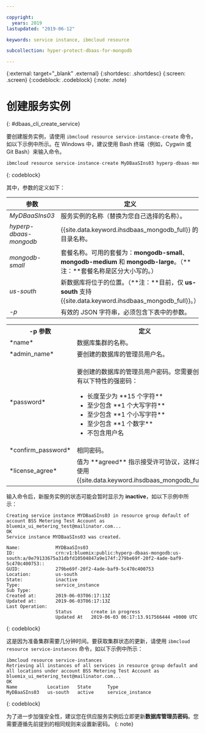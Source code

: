 ```yaml
---

copyright:
  years: 2019
lastupdated: "2019-06-12"

keywords: service instance, ibmcloud resource

subcollection: hyper-protect-dbaas-for-mongodb

---
```


{:external: target="_blank" .external}
{:shortdesc: .shortdesc}
{:screen: .screen}
{:codeblock: .codeblock}
{:note: .note}


# 创建服务实例
{: #dbaas_cli_create_service}

要创建服务实例，请使用 `ibmcloud resource service-instance-create` 命令，如以下示例中所示。在 Windows 中，建议使用 Bash 终端（例如，Cygwin 或 Git Bash）来输入命令。

```javascript
ibmcloud resource service-instance-create MyDBaaSIns03 hyperp-dbaas-mongodb mongodb-small us-south -p '{"name":"DBaaSTestCLICluster03", "admin_name":"admin","password":"passWORD4User19", "confirm_password":"passWORD4User19", "license_agree":["agreed"]}'
```
{: codeblock}

其中，参数的定义如下：

|参数|定义|
| ---------------- |  -------------------------------------------------------------- |
|*MyDBaaSIns03*|服务实例的名称（替换为您自己选择的名称）。|
| *hyperp-dbaas-mongodb* |{{site.data.keyword.ihsdbaas_mongodb_full}} 的目录名称。|
| *mongodb-small*  |套餐名称。可用的套餐为：**mongodb-small**、**mongodb-medium** 和 **mongodb-large**。（**注：**套餐名称是区分大小写的。）|
|*us-south*|新数据库将位于的位置。（**注：**目前，仅 **us-south** 支持 {{site.data.keyword.ihsdbaas_mongodb_full}}。）|
|*-p*|有效的 JSON 字符串，必须包含下表中的参数。|

<table>
  <tr>
    <th>-p 参数</th>
    <th>定义</th>
  </tr>
  <tr>
    <td>*name*</td>
    <td>数据库集群的名称。</td>
  </tr>
  <tr>
    <td>*admin_name*</td>
    <td>要创建的数据库的管理员用户名。</td>
  </tr>
  <tr>
    <td>*password*</td>
    <td>
      <p>要创建的数据库的管理员用户密码。您需要创建具有以下特性的强密码：<ul>
          <li>长度至少为 **15 个字符**</li>
          <li>至少包含 **1 个大写字符**</li>
          <li>至少包含 **1 个小写字符**</li>
          <li>至少包含 **1 个数字**</li>
          <li>不包含用户名</li>
        </ul>
      </p>
    </td>
  </tr>
  <tr>
    <td>*confirm_password*</td>
    <td>相同密码。</td>
  </tr>
  <tr>
    <td>*license_agree*</td>
    <td>值为 **agreed** 指示接受许可协议，这样才能使用 {{site.data.keyword.ihsdbaas_mongodb_full}}。</td>
  </tr>
</table>


输入命令后，新服务实例的状态可能会暂时显示为 **inactive**，如以下示例中所示：

```
Creating service instance MYDBaaSIns03 in resource group default of account BSS Metering Test Account as bluemix_ui_metering_test@mailinator.com...
OK
Service instance MYDBaaSIns03 was created.

Name:             MYDBaaSIns03
ID:               crn:v1:bluemix:public:hyperp-dbaas-mongodb:us-south:a/0e79133675a31dbfd10504847a9e174f:279be69f-20f2-4ade-baf9-5c470c400753::
GUID:             279be69f-20f2-4ade-baf9-5c470c400753   
Location:         us-south   
State:            inactive   
Type:             service_instance   
Sub Type:            
Created at:       2019-06-03T06:17:13Z   
Updated at:       2019-06-03T06:17:13Z   
Last Operation:                      
                  Status       create in progress      
                  Updated At   2019-06-03 06:17:13.917566444 +0000 UTC
```
{: codeblock}

这是因为准备集群需要几分钟时间。要获取集群状态的更新，请使用 `ibmcloud resource service-instances` 命令，如以下示例中所示：

```
ibmcloud resource service-instances
Retrieving all instances of all services in resource group default and all locations under account BSS Metering Test Account as bluemix_ui_metering_test@mailinator.com...
OK
Name           Location   State      Type
MyDBaaSIns03   us-south   active     service_instance
```
{: codeblock}

为了进一步加强安全性，建议您在供应服务实例后立即更新**数据库管理员密码**。您需要遵循先前提到的相同规则来设置新密码。
{: note}
